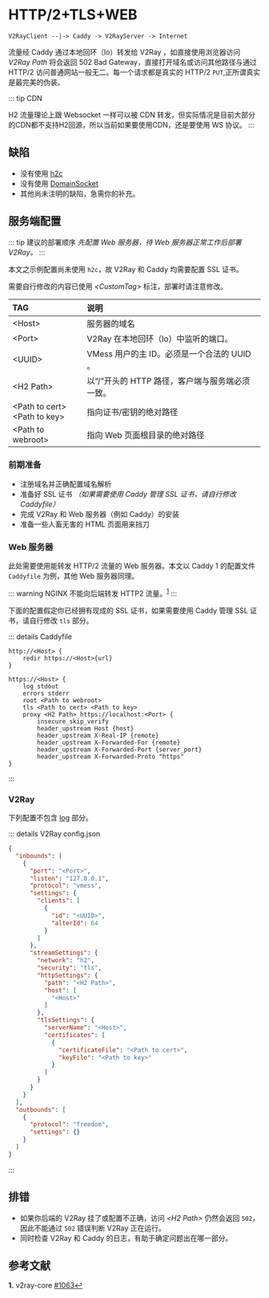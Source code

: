 # HTTP/2+TLS+WEB

```text
V2RayClient --|-> Caddy -> V2RayServer -> Internet
```

流量经 Caddy 通过本地回环（lo）转发给 V2Ray ，如直接使用浏览器访问 *V2Ray Path* 将会返回 502 Bad Gateway，直接打开域名或访问其他路径与通过 HTTP/2 访问普通网站一般无二。每一个请求都是真实的 HTTP/2 `PUT`,正所谓真实是最完美的伪装。

::: tip CDN
<!--如果有人试过可以套CF，请将括号内容删除。否则修改这一行-->
H2 流量理论上跟 Websocket 一样可以被 CDN 转发，但实际情况是目前大部分的CDN都不支持H2回源，所以当前如果要使用CDN，还是要使用 WS 协议。
:::

## 缺陷

- 没有使用 [h2c](https://v2ray.com/chapter_00/01_versions.html#20190712-v4200)
- 没有使用 [DomainSocket](https://v2ray.com/chapter_02/transport/domainsocket.html)
- 其他尚未注明的缺陷，急需你的补充。

## 服务端配置

::: tip 建议的部署顺序
*先配置 Web 服务器，待 Web 服务器正常工作后部署 V2Ray。*
:::

本文之示例配置尚未使用 `h2c`，故 V2Ray 和 Caddy 均需要配置 SSL 证书。

需要自行修改的内容已使用 *\<CustomTag\>* 标注，部署时请注意修改。

TAG | 说明
:-|:-
\<Host\> | 服务器的域名
\<Port\> | V2Ray 在本地回环（lo）中监听的端口。
\<UUID\> | VMess 用户的主 ID。必须是一个合法的 UUID 。
\<H2 Path\> | 以“/”开头的 HTTP 路径，客户端与服务端必须一致。
\<Path to cert\><br>\<Path to key\> | 指向证书/密钥的绝对路径
\<Path to webroot\> | 指向 Web 页面根目录的绝对路径

### 前期准备

- 注册域名并正确配置域名解析
- 准备好 SSL 证书 *（如果需要使用 Caddy 管理 SSL 证书，请自行修改 Caddyfile）*
- 完成 V2Ray 和 Web 服务器（例如 Caddy）的安装
- 准备一些人畜无害的 HTML 页面用来挡刀

### Web 服务器

此处需要使用能转发 HTTP/2 流量的 Web 服务器。本文以 Caddy 1 的配置文件 `Caddyfile` 为例，其他 Web 服务器同理。

::: warning 
NGINX 不能向后端转发 HTTP2 流量。<sup id="a1">[1](#f1)</sup>
:::

下面的配置假定你已经拥有现成的 SSL 证书，如果需要使用 Caddy 管理 SSL 证书，请自行修改 `tls` 部分。

::: details Caddyfile
```caddyfile
http://<Host> {
    redir https://<Host>{url}
}

https://<Host> {
    log stdout
    errors stderr
    root <Path to webroot>
    tls <Path to cert> <Path to key>
    proxy <H2 Path> https://localhost:<Port> {
        insecure_skip_verify
        header_upstream Host {host}
        header_upstream X-Real-IP {remote}
        header_upstream X-Forwarded-For {remote}
        header_upstream X-Forwarded-Port {server_port}
        header_upstream X-Forwarded-Proto "https"
}
```
:::

### V2Ray

下列配置不包含 [log](/basics/log) 部分。

::: details V2Ray config.json
```json
{
  "inbounds": [
    {
      "port": "<Port>",
      "listen": "127.0.0.1",
      "protocol": "vmess",
      "settings": {
        "clients": [
          {
            "id": "<UUID>",
            "alterId": 64
          }
        ]
      },
      "streamSettings": {
        "network": "h2",
        "security": "tls",
        "httpSettings": {
          "path": "<H2 Path>",
          "host": [
            "<Host>"
          ]
        },
        "tlsSettings": {
          "serverName": "<Host>",
          "certificates": [
            {
              "certificateFile": "<Path to cert>",
              "keyFile": "<Path to key>"
            }
          ]
        }
      }
    }
  ],
  "outbounds": [
    {
      "protocol": "freedom",
      "settings": {}
    }
  ]
}
```
:::

## 排错

- 如果你后端的 V2Ray 挂了或配置不正确，访问 *\<H2 Path\>* 仍然会返回 `502`，因此不能通过 `502` 错误判断 V2Ray 正在运行。
- 同时检查 V2Ray 和 Caddy 的日志，有助于确定问题出在哪一部分。

## 参考文献

<b id="f1">1.</b> v2ray-core [#1063](https://github.com/v2ray/v2ray-core/issues/1063)[↩](#a1)

